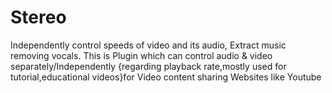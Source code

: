 # Stereo
Independently control speeds of video and its audio, Extract music removing vocals. This is Plugin which can control audio &amp; video separately/Independently {regarding playback rate,mostly used for tutorial,educational videos}for Video content sharing Websites like Youtube
